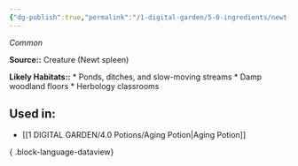```yaml
---
{"dg-publish":true,"permalink":"/1-digital-garden/5-0-ingredients/newt-spleen/","tags":["ingredient","common"]}
---
```


*Common*

**Source::** Creature (Newt spleen)

**Likely Habitats::** * Ponds, ditches, and slow-moving streams * Damp woodland floors * Herbology classrooms

## Used in:

- [[1 DIGITAL GARDEN/4.0 Potions/Aging Potion\|Aging Potion]]

{ .block-language-dataview}

